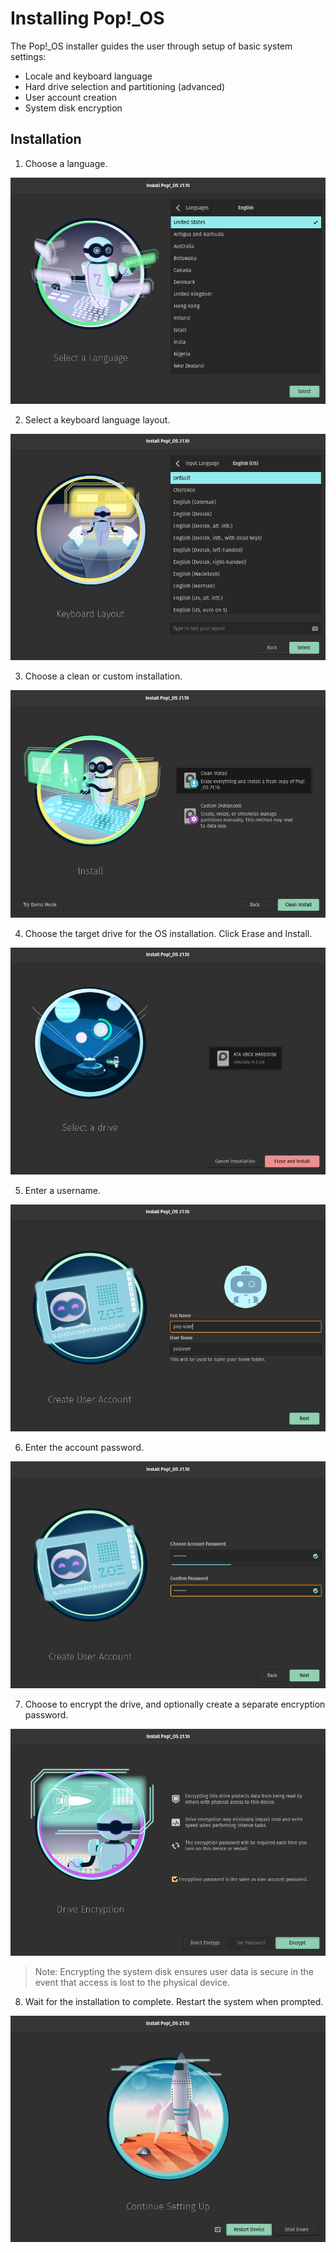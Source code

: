 # Installing Pop!_OS

The Pop!_OS installer guides the user through setup of basic system settings:

- Locale and keyboard language
- Hard drive selection and partitioning (advanced)
- User account creation
- System disk encryption

## Installation

1. Choose a language. 

![Choose Language](static/images/installation/choose-language.png)

2. Select a keyboard language layout.

![Keyboard Language](static/images/installation/keyboard-language.png)

3. Choose a clean or custom installation. <!-- See Using [GParted Custom (Advanced)](advanced-installation.md) options. -->

![Clean Install](static/images/installation/clean-install.png)

4. Choose the target drive for the OS installation. Click Erase and Install.

![Select Drive](/static/images/Installation/select-system-drive.png)

5. Enter a username.

![Enter Username](/static/images/Installation/enter-username.png)

6. Enter the account password.

![Enter Password](/static/images/Installation/enter-password.png)

7. Choose to encrypt the drive, and optionally create a separate encryption password.

![Encrypt Drive](/static/images/Installation/encrypt-drive.png)

> Note: Encrypting the system disk ensures user data is secure in the event that access is lost to the physical device. 

8. Wait for the installation to complete. Restart the system when prompted.

![Restart System](/static/images/Installation/restart-system.png)